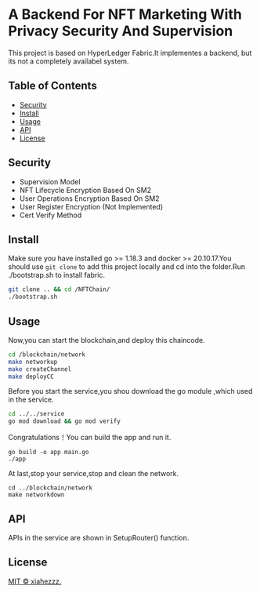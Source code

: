 # A Backend For NFT Marketing With Privacy Security And Supervision

This project is based on HyperLedger Fabric.It implementes a backend, but its not a completely availabel system.

## Table of Contents

- [Security](#security)
- [Install](#install)
- [Usage](#usage)
- [API](#api)
- [License](#license)

## Security

* Supervision Model
* NFT Lifecycle Encryption Based On SM2
* User Operations Encryption Based On SM2
* User Register Encryption (Not Implemented)
* Cert Verify Method

## Install

Make sure you have installed go >= 1.18.3 and docker >= 20.10.17.You should use  `git clone` to add this project  locally and cd into the folder.Run ./bootstrap.sh to install fabric.

```bash
git clone .. && cd /NFTChain/
./bootstrap.sh
```

## Usage

Now,you can start the blockchain,and deploy this chaincode.

```bash
cd /blockchain/network
make networkup
make createChannel
make deployCC
```

Before you start the service,you shou download the go module ,which used in the service.

```bash
cd ../../service
go mod download && go mod verify
```

Congratulations！You can build the app and run it.

```
go build -o app main.go
./app
```

At last,stop your service,stop and clean the network.

```
cd ../blockchain/network
make networkdown
```

## API

APIs in the service are shown in SetupRouter() function.

## License

[MIT © xiahezzz.](../LICENSE)